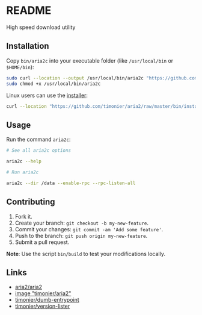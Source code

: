 # README

High speed download utility

## Installation

Copy `bin/aria2c` into your executable folder (like `/usr/local/bin` or `$HOME/bin`):

```sh
sudo curl --location --output /usr/local/bin/aria2c "https://github.com/timonier/soffice/raw/master/bin/aria2c"
sudo chmod +x /usr/local/bin/aria2c
```

Linux users can use the [installer](https://github.com/timonier/aria2c/blob/master/bin/installer):

```sh
curl --location "https://github.com/timonier/aria2/raw/master/bin/installer" | sudo sh -s -- install
```

## Usage

Run the command `aria2c`:

```sh
# See all aria2c options

aria2c --help

# Run aria2c

aria2c --dir /data --enable-rpc --rpc-listen-all
```

## Contributing

1. Fork it.
2. Create your branch: `git checkout -b my-new-feature`.
3. Commit your changes: `git commit -am 'Add some feature'`.
4. Push to the branch: `git push origin my-new-feature`.
5. Submit a pull request.

__Note__: Use the script `bin/build` to test your modifications locally.

## Links

* [aria2/aria2](https://github.com/aria2/aria2)
* [image "timonier/aria2"](https://hub.docker.com/r/timonier/aria2/)
* [timonier/dumb-entrypoint](https://github.com/timonier/dumb-entrypoint)
* [timonier/version-lister](https://github.com/timonier/version-lister)
